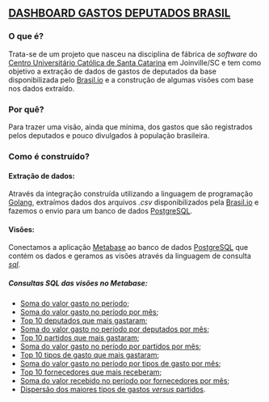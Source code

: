 ## [DASHBOARD GASTOS DEPUTADOS BRASIL](https://metabase-catolica-sc.herokuapp.com/public/dashboard/22847b17-113f-4817-82f0-890271bc43ca?data_in%25C3%25ADcio=2018-01-01&data_fim=2020-04-30#theme=night)


### O que é?

Trata-se de um projeto que nasceu na disciplina de fábrica de _software_ do [Centro Universitário Católica de Santa Catarina](https://www.catolicasc.org.br/) em Joinville/SC e tem como objetivo a extração de dados de gastos de deputados da base disponibilizada pelo [Brasil.io](https://brasil.io/dataset/gastos-deputados/cota_parlamentar/) e a construção de algumas visões com base nos dados extraído.


### Por quê?

Para trazer uma visão, ainda que mínima, dos gastos que são registrados pelos deputados e pouco divulgados à população brasileira.

### Como é construído?

#### Extração de dados:

Através da integração construída utilizando a linguagem de programação [Golang](https://golang.org), extraímos dados dos arquivos _.csv_ disponibilizados pela [Brasil.io](https://brasil.io/dataset/gastos-deputados/cota_parlamentar/) e fazemos o envio para um banco de dados [PostgreSQL](https://www.postgresql.org/).

#### Visões:

Conectamos a aplicação [Metabase](https://www.metabase.com/) ao banco de dados [PostgreSQL](https://www.postgresql.org/) que contém os dados e geramos as visões através da linguagem de consulta [_sql_](https://pt.wikipedia.org/wiki/SQL).


##### Consultas _SQL_ das visões no Metabase:

- [Soma do valor gasto no período](https://github.com/victor-schumacher/coletor-gastos-deputados/blob/598cba090dd35bd49b0cbaea7dab6fd0f5bb8d16/model.sql#L28);
- [Soma do valor gasto no período por mês](https://github.com/victor-schumacher/coletor-gastos-deputados/blob/012d4a234a69b98cc27bed6bf680811d8186bb43/model.sql#L39);
- [Top 10 deputados que mais gastaram](https://github.com/victor-schumacher/coletor-gastos-deputados/blob/012d4a234a69b98cc27bed6bf680811d8186bb43/model.sql#L53);
- [Soma do valor gasto no período por deputados por mês](https://github.com/victor-schumacher/coletor-gastos-deputados/blob/012d4a234a69b98cc27bed6bf680811d8186bb43/model.sql#L67);
- [Top 10 partidos que mais gastaram](https://github.com/victor-schumacher/coletor-gastos-deputados/blob/012d4a234a69b98cc27bed6bf680811d8186bb43/model.sql#L98);
- [Soma do valor gasto no período por partidos por mês](https://github.com/victor-schumacher/coletor-gastos-deputados/blob/012d4a234a69b98cc27bed6bf680811d8186bb43/model.sql#L113);
- [Top 10 tipos de gasto que mais gastaram](https://github.com/victor-schumacher/coletor-gastos-deputados/blob/012d4a234a69b98cc27bed6bf680811d8186bb43/model.sql#L144);
- [Soma do valor gasto no período por tipos de gasto por mês](https://github.com/victor-schumacher/coletor-gastos-deputados/blob/012d4a234a69b98cc27bed6bf680811d8186bb43/model.sql#L159);
- [Top 10 fornecedores que mais receberam](https://github.com/victor-schumacher/coletor-gastos-deputados/blob/012d4a234a69b98cc27bed6bf680811d8186bb43/model.sql#L190);
- [Soma do valor recebido no período por fornecedores por mês](https://github.com/victor-schumacher/coletor-gastos-deputados/blob/012d4a234a69b98cc27bed6bf680811d8186bb43/model.sql#L205);
- [Dispersão dos maiores tipos de gastos _versus_ partidos](https://github.com/victor-schumacher/coletor-gastos-deputados/blob/012d4a234a69b98cc27bed6bf680811d8186bb43/model.sql#L236).
